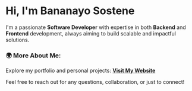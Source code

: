 # Hi, I'm Bananayo Sostene

I'm a passionate **Software Developer** with expertise in both **Backend** and **Frontend** development, always aiming to build scalable and impactful solutions.

### 🌍 More About Me:
Explore my portfolio and personal projects:
[**Visit My Website**](https://bananayosostene.github.io/My-Brand-Sostene/UI/)

Feel free to reach out for any questions, collaboration, or just to connect!
